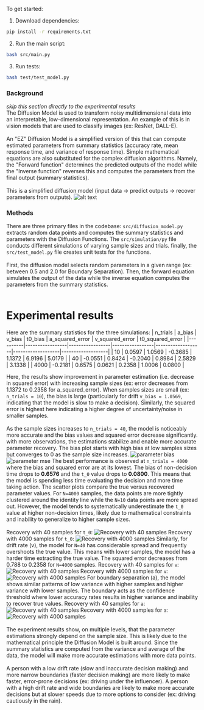 To get started:

1. Download dependencies:
```bash
pip install -r requirements.txt
```
2. Run the main script:
```bash
bash src/main.py
```
3. Run tests:
```bash
bash test/test_model.py
```

### Background
*skip this section directly to the experimental results*
<br/>
The Diffusion Model is used to transform noisy multidimensional data into an interpretable, low-dimensional representation. An example of this is in vision models that are used to classify images (ex: ResNet, DALL-E).
<br/><br/>
An "EZ" Diffusion Model is a simplified version of this that can compute estimated parameters from summary statistics (accuracy rate, mean response time, and variance of response time).
Simple mathematical equations are also substituted for the complex diffusion algorithms. Namely, the "Forward function" determines the predicted outputs of the model while the "Inverse function" reverses this and computes the parameters from the final output (summary statistics).
<br/><br/>
This is a simplified diffusion model (input data -> predict outputs -> recover parameters from outputs).
![alt text](diffusionSample.png)

### Methods
There are three primary files in the codebase: `src/diffusion_model.py` extracts random data points and computes the summary statistics and parameters with the Diffusion Functions. The `src/simulation/py` file conducts different simulations of varying sample sizes and trials. finally, the `src/test_model.py` file creates unit tests for the functions.
<br/><br/>
First, the diffusion model selects random parameters in a given range (ex: between 0.5 and 2.0 for Boundary Separation). 
Then, the forward equation simulates the output of the data while the inverse equation computes the parameters from the summary statistics.
<br/><br/>

# Experimental results
Here are the summary statistics for the three simulations:
| n_trials | a_bias           | v_bias           | t0_bias          | a_squared_error    | v_squared_error    | t0_squared_error    |
|----------|-----------------|-----------------|-----------------|-------------------|-------------------|-------------------|
| 10       | 0.0597          | 1.0569          | -0.3685         | 1.1372            | 6.9196            | 5.0179            |
| 40       | -0.0551         | 0.8424          | -0.2040         | 0.8984            | 2.5829            | 3.1338            |
| 4000     | -0.2181         | 0.6575          | 0.0621          | 0.2358            | 1.0006            | 0.0800            |

Here, the results show improvement in parameter estimation (i.e. decrease in squared error) with increasing sample sizes (ex: error decreases from 1.1372 to 0.2358 for a_squared_error). When samples sizes are small (ex: `n_trials = 10`), the bias is large (particularly for drift `v_bias = 1.0569`, indicating that the model is slow to make a decision). Similarly, the squared error is highest here indicating a higher degree of uncertainty/noise in smaller samples.
<br/><br/>
As the sample sizes increases to `n_trials = 40`, the model is noticeably more accurate and the bias values and squared error decrease significantly. with more observations, the estimations stabilize and enable more accurate parameter recovery. The bias plot starts with high bias at low samples sizes but converges to 0 as the sample size increases.
![parameter bias](results/parameter_bias.png)
![parameter mse](results/parameter_mse.png)
The best performance is observed at `n_trials = 4000` where the bias and squared error are at its lowest. The bias of non-decision time drops to **0.6576** and the `t_0` value drops to **0.0800**. This means that the model is spending less time evaluating the decision and more time taking action. The scatter plots compare the true versus recovered parameter values. For `N=4000` samples, the data points are more tightly clustered around the identity line while the `N=10` data points are more spread out. However, the model tends to systematically underestimate the `t_0` value at higher non-decision times, likely due to mathematical constraints and inability to generalize to higher sample sizes.
<br/><br/>
Recovery with 40 samples for `t_0`:
![Recovery with 40 samples](results/t0_recovery_n40.png)
Recovery with 4000 samples for `t_0`:
![Recovery with 4000 samples](results/t0_recovery_n4000.png)
Similarly, for drift rate (v), the model for `N=40` has considerable spread and frequently overshoots the true value. This means with lower samples, the model has a harder time extracting the true value. The squared error decreases from 0.788 to 0.2358 for `N=4000` samples. 
Recovery with 40 samples for `v`:
![Recovery with 40 samples](results/v_recovery_n40.png)
Recovery with 4000 samples for `v`:
![Recovery with 4000 samples](results/v_recovery_n4000.png)
For boundary separation (a), the model shows similar patterns of low variance with higher samples and higher variance with lower samples. The boundary acts as the confidence threshold where lower accuracy rates results in higher variance and inability to recover true values. 
Recovery with 40 samples for `a`:
![Recovery with 40 samples](results/a_recovery_n40.png)
Recovery with 4000 samples for `a`:
![Recovery with 4000 samples](results/a_recovery_n4000.png)
<br/><br/>
The experiment results show, on multiple levels, that the parameter estimations strongly depend on the sample size. This is likely due to the mathematical principle the Diffusion Model is built around. Since the summary statistics are computed from the variance and average of the data, the model will make more accurate estimations with more data points.
<br/><br/>
A person with a low drift rate (slow and inaccurate decision making) and more narrow boundaries (faster decision making) are more likely to make faster, error-prone decisions (ex: driving under the influencer). A person with a high drift rate and wide boundaries are likely to make more accurate decisions but at slower speeds due to more options to consider (ex: driving cautiously in the rain).